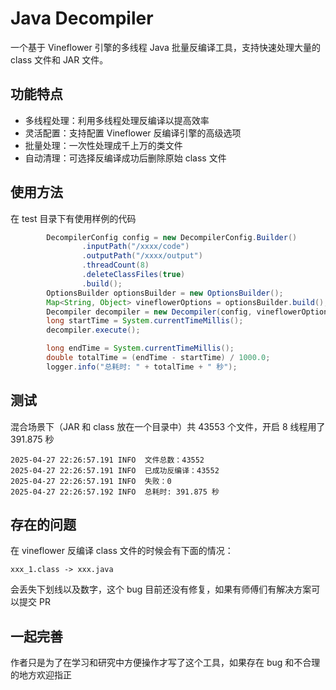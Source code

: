 # Java Decompiler
一个基于 Vineflower 引擎的多线程 Java 批量反编译工具，支持快速处理大量的 class 文件和 JAR 文件。

## 功能特点

- 多线程处理：利用多线程处理反编译以提高效率
- 灵活配置：支持配置 Vineflower 反编译引擎的高级选项
- 批量处理：一次性处理成千上万的类文件
- 自动清理：可选择反编译成功后删除原始 class 文件

## 使用方法

在 test 目录下有使用样例的代码
```java
        DecompilerConfig config = new DecompilerConfig.Builder()
                .inputPath("/xxxx/code")
                .outputPath("/xxxx/output")
                .threadCount(8)
                .deleteClassFiles(true)
                .build();
        OptionsBuilder optionsBuilder = new OptionsBuilder();
        Map<String, Object> vineflowerOptions = optionsBuilder.build();
        Decompiler decompiler = new Decompiler(config, vineflowerOptions);
        long startTime = System.currentTimeMillis();
        decompiler.execute();

        long endTime = System.currentTimeMillis();
        double totalTime = (endTime - startTime) / 1000.0;
        logger.info("总耗时: " + totalTime + " 秒");
```

## 测试
混合场景下（JAR 和 class 放在一个目录中）共 43553 个文件，开启 8 线程用了 391.875 秒
```text
2025-04-27 22:26:57.191 INFO  文件总数：43552
2025-04-27 22:26:57.191 INFO  已成功反编译：43552
2025-04-27 22:26:57.191 INFO  失败：0
2025-04-27 22:26:57.192 INFO  总耗时: 391.875 秒
```

## 存在的问题

在 vineflower 反编译 class 文件的时候会有下面的情况：
```test
xxx_1.class -> xxx.java
```
会丢失下划线以及数字，这个 bug 目前还没有修复，如果有师傅们有解决方案可以提交 PR

## 一起完善
作者只是为了在学习和研究中方便操作才写了这个工具，如果存在 bug 和不合理的地方欢迎指正